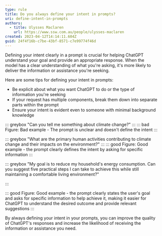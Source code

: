 ```yaml
---
type: rule
title: Do you always define your intent in prompts?
uri: define-intent-in-prompts
authors:
  - title: Ulysses Maclaren
    url: https://www.ssw.com.au/people/ulysses-maclaren
created: 2023-04-12T14:14:11.604Z
guid: 24f4f16b-c7be-43bf-8571-c7e99774f46d
---
```

Defining your intent clearly in a prompt is crucial for helping ChatGPT understand your goal and provide an appropriate response. When the model has a clear understanding of what you're asking, it's more likely to deliver the information or assistance you're seeking.

<!--endintro-->

Here are some tips for defining your intent in prompts:

* Be explicit about what you want ChatGPT to do or the type of information you're seeking
* If your request has multiple components, break them down into separate parts within the prompt
* Ensure your intent is evident even to someone with minimal background knowledge

::: greybox
"Can you tell me something about climate change?"
:::
::: bad
Figure: Bad example - The prompt is unclear and doesn't define the intent
:::

::: greybox
"What are the primary human activities contributing to climate change and their impacts on the environment?"
:::
::: good
Figure: Good example - the prompt clearly defines the intent by asking for specific information
:::

::: greybox
"My goal is to reduce my household's energy consumption. Can you suggest five practical steps I can take to achieve this while still maintaining a comfortable living environment?"

:::

::: good
Figure: Good example - the prompt clearly states the user's goal and asks for specific information to help achieve it, making it easier for ChatGPT to understand the desired outcome and provide relevant suggestions
:::

By always defining your intent in your prompts, you can improve the quality of ChatGPT's responses and increase the likelihood of receiving the information or assistance you need.

